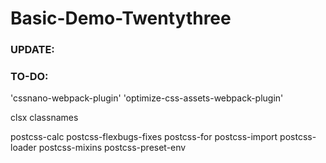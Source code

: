 # Basic-Demo-Twentythree

### UPDATE:


### TO-DO:

'cssnano-webpack-plugin'
'optimize-css-assets-webpack-plugin'

clsx
classnames

postcss-calc
postcss-flexbugs-fixes
postcss-for
postcss-import
postcss-loader
postcss-mixins
postcss-preset-env
